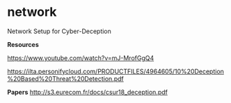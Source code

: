 # network
Network Setup for Cyber-Deception 

**Resources**

https://www.youtube.com/watch?v=mJ-MrofGgQ4 

https://ilta.personifycloud.com/PRODUCTFILES/4964605/10%20Deception%20Based%20Threat%20Detection.pdf

**Papers**
http://s3.eurecom.fr/docs/csur18_deception.pdf
